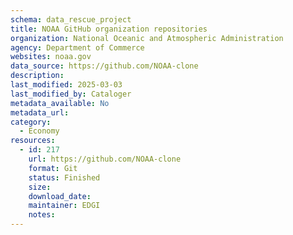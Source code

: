 ```yaml
---
schema: data_rescue_project 
title: NOAA GitHub organization repositories
organization: National Oceanic and Atmospheric Administration
agency: Department of Commerce
websites: noaa.gov
data_source: https://github.com/NOAA-clone
description: 
last_modified: 2025-03-03
last_modified_by: Cataloger
metadata_available: No
metadata_url: 
category:
  - Economy
resources:
  - id: 217
    url: https://github.com/NOAA-clone
    format: Git
    status: Finished
    size: 
    download_date: 
    maintainer: EDGI
    notes: 
---
```

